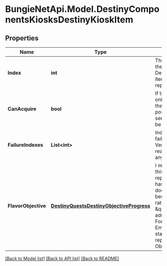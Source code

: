 
# BungieNetApi.Model.DestinyComponentsKiosksDestinyKioskItem

## Properties

Name | Type | Description | Notes
------------ | ------------- | ------------- | -------------
**Index** | **int** | The index of the item in the related DestinyVendorDefintion&#39;s itemList property, representing the sale. | [optional] 
**CanAcquire** | **bool** | If true, the user can not only see the item, but they can acquire it. It is possible that a user can see a kiosk item and not be able to acquire it. | [optional] 
**FailureIndexes** | **List&lt;int&gt;** | Indexes into failureStrings for the Vendor, indicating the reasons why it failed if any. | [optional] 
**FlavorObjective** | [**DestinyQuestsDestinyObjectiveProgress**](DestinyQuestsDestinyObjectiveProgress.md) | I may regret naming it this way - but this represents when an item has an objective that doesn&#39;t serve a beneficial purpose, but rather is used for \&quot;flavor\&quot; or additional information. For instance, when Emblems track specific stats, those stats are represented as Objectives on the item. | [optional] 

[[Back to Model list]](../README.md#documentation-for-models)
[[Back to API list]](../README.md#documentation-for-api-endpoints)
[[Back to README]](../README.md)

